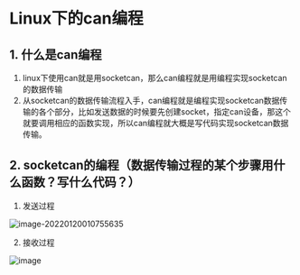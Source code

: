 # Linux下的can编程

## 1. 什么是can编程

1. linux下使用can就是用socketcan，那么can编程就是用编程实现socketcan的数据传输
2. 从socketcan的数据传输流程入手，can编程就是编程实现socketcan数据传输的各个部分，比如发送数据的时候要先创建socket，指定can设备，那这个就要调用相应的函数实现，所以can编程就大概是写代码实现socketcan数据传输。

## 2. socketcan的编程（数据传输过程的某个步骤用什么函数？写什么代码？）

1. 发送过程

![image-20220120010755635](/home/chen/Desktop/typora-user-image/image-20220120010755635.png)

2. 接收过程

![image](/home/chen/Desktop/typora-user-image/2.png)